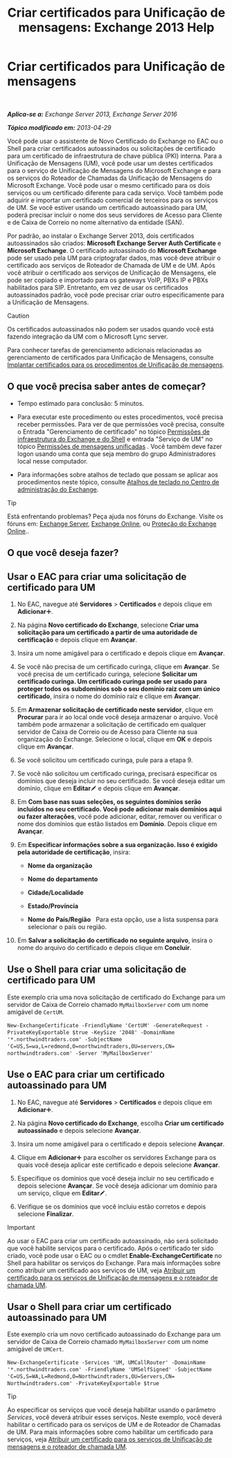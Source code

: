 ﻿---
title: 'Criar certificados para Unificação de mensagens: Exchange 2013 Help'
TOCTitle: Criar certificados para Unificação de mensagens
ms:assetid: 66807ee7-3d3f-482d-a3ac-d4e9baca3271
ms:mtpsurl: https://technet.microsoft.com/pt-br/library/Dn205141(v=EXCHG.150)
ms:contentKeyID: 54651971
ms.date: 05/22/2018
mtps_version: v=EXCHG.150
ms.translationtype: MT
---

# Criar certificados para Unificação de mensagens

 

_**Aplica-se a:** Exchange Server 2013, Exchange Server 2016_

_**Tópico modificado em:** 2013-04-29_

Você pode usar o assistente de Novo Certificado do Exchange no EAC ou o Shell para criar certificados autoassinados ou solicitações de certificado para um certificado de infraestrutura de chave pública (PKI) interna. Para a Unificação de Mensagens (UM), você pode usar um destes certificados para o serviço de Unificação de Mensagens do Microsoft Exchange e para os serviços do Roteador de Chamadas da Unificação de Mensagens do Microsoft Exchange. Você pode usar o mesmo certificado para os dois serviços ou um certificado diferente para cada serviço. Você também pode adquirir e importar um certificado comercial de terceiros para os serviços de UM. Se você estiver usando um certificado autoassinado para UM, poderá precisar incluir o nome dos seus servidores de Acesso para Cliente e de Caixa de Correio no nome alternativo da entidade (SAN).

Por padrão, ao instalar o Exchange Server 2013, dois certificados autoassinados são criados: **Microsoft Exchange Server Auth Certificate** e **Microsoft Exchange**. O certificado autoassinado do **Microsoft Exchange** pode ser usado pela UM para criptografar dados, mas você deve atribuir o certificado aos serviços de Roteador de Chamada de UM e de UM. Após você atribuir o certificado aos serviços de Unificação de Mensagens, ele pode ser copiado e importado para os gateways VoIP, PBXs IP e PBXs habilitados para SIP. Entretanto, em vez de usar os certificados autoassinados padrão, você pode precisar criar outro especificamente para a Unificação de Mensagens.


> [!CAUTION]
> Os certificados autoassinados não podem ser usados quando você está fazendo integração da UM com o Microsoft Lync server.



Para conhecer tarefas de gerenciamento adicionais relacionadas ao gerenciamento de certificados para Unificação de Mensagens, consulte [Implantar certificados para os procedimentos de Unificação de mensagens](deploying-certificates-for-um-procedures-exchange-2013-help.md).

## O que você precisa saber antes de começar?

  - Tempo estimado para conclusão: 5 minutos.

  - Para executar este procedimento ou estes procedimentos, você precisa receber permissões. Para ver de que permissões você precisa, consulte o Entrada "Gerenciamento de certificado" no tópico [Permissões de infraestrutura do Exchange e do Shell](exchange-and-shell-infrastructure-permissions-exchange-2013-help.md) e entrada "Serviço de UM" no tópico [Permissões de mensagens unificadas](unified-messaging-permissions-exchange-2013-help.md) . Você também deve fazer logon usando uma conta que seja membro do grupo Administradores local nesse computador.

  - Para informações sobre atalhos de teclado que possam se aplicar aos procedimentos neste tópico, consulte [Atalhos de teclado no Centro de administração do Exchange](keyboard-shortcuts-in-the-exchange-admin-center-exchange-online-protection-help.md).


> [!TIP]
> Está enfrentando problemas? Peça ajuda nos fóruns do Exchange. Visite os fóruns em: <A href="https://go.microsoft.com/fwlink/p/?linkid=60612">Exchange Server</A>, <A href="https://go.microsoft.com/fwlink/p/?linkid=267542">Exchange Online</A>, ou <A href="https://go.microsoft.com/fwlink/p/?linkid=285351">Proteção do Exchange Online</A>..



## O que você deseja fazer?

## Usar o EAC para criar uma solicitação de certificado para UM

1.  No EAC, navegue até **Servidores** \> **Certificados** e depois clique em **Adicionar**![Ícone Adicionar](images/JJ218640.c1e75329-d6d7-4073-a27d-498590bbb558(EXCHG.150).gif "Ícone Adicionar").

2.  Na página **Novo certificado do Exchange**, selecione **Criar uma solicitação para um certificado a partir de uma autoridade de certificação** e depois clique em **Avançar**.

3.  Insira um nome amigável para o certificado e depois clique em **Avançar**.

4.  Se você não precisa de um certificado curinga, clique em **Avançar**. Se você precisa de um certificado curinga, selecione **Solicitar um certificado curinga. Um certificado curinga pode ser usado para proteger todos os subdomínios sob o seu domínio raiz com um único certificado**, insira o nome do domínio raiz e clique em **Avançar**.

5.  Em **Armazenar solicitação de certificado neste servidor**, clique em **Procurar** para ir ao local onde você deseja armazenar o arquivo. Você também pode armazenar a solicitação de certificado em qualquer servidor de Caixa de Correio ou de Acesso para Cliente na sua organização do Exchange. Selecione o local, clique em **OK** e depois clique em **Avançar**.

6.  Se você solicitou um certificado curinga, pule para a etapa 9.

7.  Se você não solicitou um certificado curinga, precisará especificar os domínios que deseja incluir no seu certificado. Se você deseja editar um domínio, clique em **Editar**![Ícone de edição](images/JJ218640.6f53ccb2-1f13-4c02-bea0-30690e6ea71d(EXCHG.150).gif "Ícone de edição") e depois clique em **Avançar**.

8.  Em **Com base nas suas seleções, os seguintes domínios serão incluídos no seu certificado. Você pode adicionar mais domínios aqui ou fazer alterações**, você pode adicionar, editar, remover ou verificar o nome dos domínios que estão listados em **Domínio**. Depois clique em **Avançar**.

9.  Em **Especificar informações sobre a sua organização. Isso é exigido pela autoridade de certificação**, insira:
    
      - **Nome da organização**
    
      - **Nome do departamento**
    
      - **Cidade/Localidade**
    
      - **Estado/Província**
    
      - **Nome do País/Região**   Para esta opção, use a lista suspensa para selecionar o país ou região.

10. Em **Salvar a solicitação do certificado no seguinte arquivo**, insira o nome do arquivo do certificado e depois clique em **Concluir**.

## Use o Shell para criar uma solicitação de certificado para UM

Este exemplo cria uma nova solicitação de certificado do Exchange para um servidor de Caixa de Correio chamado `MyMailboxServer` com um nome amigável de `CertUM`.

    New-ExchangeCertificate -FriendlyName 'CertUM' -GenerateRequest -PrivateKeyExportable $true -KeySize '2048' -DomainName '*.northwindtraders.com' -SubjectName 'C=US,S=wa,L=redmond,O=northwindtraders,OU=servers,CN= northwindtraders.com' -Server 'MyMailboxServer'

## Use o EAC para criar um certificado autoassinado para UM

1.  No EAC, navegue até **Servidores** \> **Certificados** e depois clique em **Adicionar**![Ícone Adicionar](images/JJ218640.c1e75329-d6d7-4073-a27d-498590bbb558(EXCHG.150).gif "Ícone Adicionar").

2.  Na página **Novo certificado do Exchange**, escolha **Criar um certificado autoassinado** e depois selecione **Avançar**.

3.  Insira um nome amigável para o certificado e depois selecione **Avançar**.

4.  Clique em **Adicionar**![Ícone Adicionar](images/JJ218640.c1e75329-d6d7-4073-a27d-498590bbb558(EXCHG.150).gif "Ícone Adicionar") para escolher os servidores Exchange para os quais você deseja aplicar este certificado e depois selecione **Avançar**.

5.  Especifique os domínios que você deseja incluir no seu certificado e depois selecione **Avançar**. Se você deseja adicionar um domínio para um serviço, clique em **Editar**![Ícone de edição](images/JJ218640.6f53ccb2-1f13-4c02-bea0-30690e6ea71d(EXCHG.150).gif "Ícone de edição").

6.  Verifique se os domínios que você incluiu estão corretos e depois selecione **Finalizar**.


> [!IMPORTANT]
> Ao usar o EAC para criar um certificado autoassinado, não será solicitado que você habilite serviços para o certificado. Após o certificado ter sido criado, você pode usar o EAC ou o cmdlet <STRONG>Enable-ExchangeCertificate</STRONG> no Shell para habilitar os serviços do Exchange. Para mais informações sobre como atribuir um certificado aos serviços de UM, veja <A href="assign-a-certificate-to-the-um-and-um-call-router-services-exchange-2013-help.md">Atribuir um certificado para os serviços de Unificação de mensagens e o roteador de chamada UM</A>.



## Usar o Shell para criar um certificado autoassinado para UM

Este exemplo cria um novo certificado autoassinado do Exchange para um servidor de Caixa de Correio chamado `MyMailboxServer` com um nome amigável de `UMCert`.

    New-ExchangeCertificate -Services 'UM, UMCallRouter' -DomainName '*.northwindtraders.com' -FriendlyName 'UMSelfSigned' -SubjectName 'C=US,S=WA,L=Redmond,O=Northwindtraders,OU=Servers,CN= Northwindtraders.com' -PrivateKeyExportable $true


> [!TIP]
> Ao especificar os serviços que você deseja habilitar usando o parâmetro <EM>Services</EM>, você deverá atribuir esses serviços. Neste exemplo, você deverá habilitar o certificado para os serviços de UM e de Roteador de Chamadas de UM. Para mais informações sobre como habilitar um certificado para serviços, veja <A href="assign-a-certificate-to-the-um-and-um-call-router-services-exchange-2013-help.md">Atribuir um certificado para os serviços de Unificação de mensagens e o roteador de chamada UM</A>.



